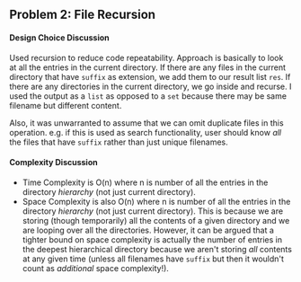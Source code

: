 ## Problem 2: File Recursion

#### Design Choice Discussion 
Used recursion to reduce code repeatability. Approach is basically to look at all the entries in the current directory. 
If there are any files in the current directory that have `suffix` as extension, we add them to our result list `res`. 
If there are any directories in the current directory, we go inside and recurse.
I used the output as a `list` as opposed to a `set` because there may be same filename but different content.

Also, it was unwarranted to assume that we can omit duplicate files in this operation. e.g. if this is used as search 
functionality, user should know *all* the files that have `suffix` rather than just unique filenames.

#### Complexity Discussion
* Time Complexity is O(n) where n is number of all the entries in the directory *hierarchy* (not just current directory).
* Space Complexity is also O(n) where n is number of all the entries in the directory *hierarchy*
(not just current directory). This is because we are storing (though temporarily) all the contents of a given directory and 
we are looping over all the directories. However, it can be argued that a tighter bound on space complexity is actually
the number of entries in the deepest hierarchical directory because we aren't storing *all* contents at any given time 
(unless all filenames have `suffix` but then it wouldn't count as *additional* space complexity!).  